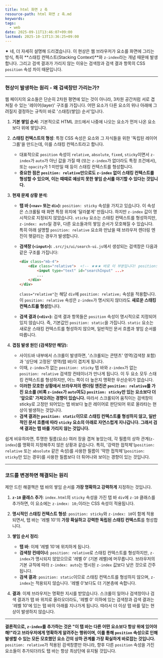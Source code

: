 ```yaml
---
title: html 화면 z 축
resource-path: html 화면 z 축.md
keywords:
tags:
  - web
date: 2025-09-11T13:46:07+09:00
lastmod: 2025-10-13T13:36:25+09:00
---
```

✦ 네, 더 자세히 설명해 드리겠습니다. 이 현상은 웹 브라우저가 요소를 화면에 그리는 방식, 특히 **스태킹 컨텍스트(Stacking Context)**와 `z-index`라는 개념 때문에 발생합니다. 그리고 검색 결과가 가리지 않는 이유는 검색창과 검색 결과 항목의 CSS `position` 속성 차이 때문입니다.

---

### 현상이 발생하는 원리 - 왜 검색창만 가리는가?

웹 페이지의 요소들은 단순히 2차원 평면에 있는 것이 아니라, 3차원 공간처럼 서로 겹쳐질 수 있는 '레이어(layer)' 구조를 가집니다. 어떤 요소가 다른 요소의 위나 아래에 그려질지 결정하는 규칙이 바로 '스태킹(쌓임) 순서'입니다.

1.  **기본 쌓임 순서**: 기본적으로 HTML 코드에서 나중에 나오는 요소가 먼저 나온 요소보다 위에 쌓입니다.

2.  **스태킹 컨텍스트의 형성**: 특정 CSS 속성은 요소와 그 자식들을 위한 '독립된 레이어 그룹'을 만드는데, 이를 스태킹 컨텍스트라고 합니다.
    *   대표적으로 `position` 속성이 `relative`, `absolute`, `fixed`, `sticky`이면서 `z-index`가 `auto`가 아닌 값을 가질 때 (또는 `z-index`가 없더라도 특정 조건에서), 또는 `opacity`가 1 미만일 때 등이 스태킹 컨텍스트를 형성합니다.
    *   **중요한 점은 `position: relative`만으로도 `z-index` 없이 스태킹 컨텍스트를 형성할 수 있으며, 이는 때때로 예상치 못한 쌓임 순서를 야기할 수 있다는 것입니다.**

3.  **현재 문제 상황 분석**:
    *   **탭 바 (`<nav>` 또는 `div`):** `position: sticky` 속성을 가지고 있습니다. 이 속성은 스크롤될 때 화면 특정 위치에 '달라붙게' 만듭니다. 하지만 `z-index` 값이 명시적으로 지정되지 않았습니다. `sticky` 요소는 스태킹 컨텍스트를 형성하지만, `z-index: auto`일 경우, 다른 요소들과의 쌓임 순서가 모호해질 수 있습니다. 특히 아래 설명할 `position: relative` 요소와 만났을 때 브라우저 렌더링 엔진이 헷갈리는 경우가 발생합니다.
    *   **검색창 (`<input>`):** `.src/js/ui/search-ui.js`에서 생성되는 검색창은 다음과 같은 구조를 가집니다:

        ```html
        <div class="mb-4">
            <div class="relative">  <!-- ★★★ 바로 이 부분입니다! position: relative이 적용됨 ★★★ -->
                <input type="text" id="searchInput" ...>
                ...
            </div>
        </div>
        ```

        `class="relative"`는 해당 `div`에 `position: relative;` 속성을 적용합니다. 이 `position: relative` 속성은 `z-index`가 명시되지 않더라도 **새로운 스태킹 컨텍스트를 형성**합니다.
    *   **검색 결과 (`<div>`):** 검색 결과 항목들은 `position` 속성이 명시적으로 지정되어 있지 않습니다. 즉, 기본값인 `position: static`을 가집니다. `static` 요소는 새로운 스태킹 컨텍스트를 형성하지 않으며, 일반적인 문서 흐름과 쌓임 순서를 따릅니다.

4.  **겹침 발생 원인 (검색창만 해당):**
    *   사이드바 내부에서 스크롤이 발생하면, '스크롤되는 콘텐츠' 영역(검색창 포함)과 '상단에 고정된' 영역(탭 바)이 겹치게 됩니다.
    *   이때, `z-index`가 없는 `position: sticky` 탭 바와 `z-index`가 없는 `position: relative` 검색창 컨테이너가 만나게 됩니다. 이 두 요소 모두 스태킹 컨텍스트를 형성하지만, 어느 쪽이 더 높은지 명확한 우선순위가 없습니다.
    *   **이러한 모호한 상황에서 브라우저의 렌더링 엔진은 `position: relative`를 가진 요소를 (비록 `z-index`가 `auto`여도) `position: sticky`만 있는 요소보다 더 '앞으로' 가져오려는 경향이 있습니다.** 따라서 스크롤되어 움직이는 검색창이 sticky로 고정만 되어있는 탭 바보다 높은 레이어로 판단되어 위로 올라타는 현상이 발생하는 것입니다.
    *   **검색 결과는 `position: static`이므로 스태킹 컨텍스트를 형성하지 않고, 일반적인 문서 흐름에 따라 `sticky` 요소의 아래로 자연스럽게 지나갑니다. 그래서 검색 결과는 탭 바를 가리지 않는 것입니다.**

쉽게 비유하자면, 투명한 필름(요소) 여러 장을 겹쳐 놓았는데, 각 필름의 상하 관계(`z-index`)를 명확히 지정해주지 않은 상황과 같습니다. 특히, '강력한 접착제'(`position: relative` 또는 `absolute` 같은 속성)를 사용한 필름이 '약한 접착제'(`position: sticky`만 있는 경우)를 사용한 필름보다 더 튀어나와 보이는 경향이 있는 것입니다.

---

### 코드를 변경하면 해결되는 원리

제안 드린 해결책은 탭 바의 쌓임 순서를 **가장 명확하고 강력하게** 지정하는 것입니다.

1.  **`z-10` 클래스 추가**: `index.html`의 `sticky` 속성을 가진 탭 바 `div`에 `z-10` 클래스를 추가하면, 이 요소에는 `z-index: 10;`이라는 CSS 속성이 적용됩니다.

2.  **명시적인 스태킹 컨텍스트 형성**: `position: sticky`와 `z-index: 10`이 함께 적용되면서, 탭 바는 '레벨 10'의 **가장 확실하고 강력한 독립된 스태킹 컨텍스트**를 형성합니다.

3.  **쌓임 순서 정리**:
    *   **탭 바**: 이제 '레벨 10'에 위치하게 됩니다.
    *   **검색창 컨테이너**: `position: relative`로 스태킹 컨텍스트를 형성하지만, `z-index`가 명시되지 않았으므로 '레벨 0' (기본 레벨)에 머무릅니다. 브라우저의 기본 규칙에 따라 `z-index: auto`는 명시된 `z-index` 값보다 낮은 것으로 간주됩니다.
    *   **검색 결과**: `position: static`이므로 스태킹 컨텍스트를 형성하지 않으며, `z-index`는 적용되지 않습니다. '레벨 0'보다도 더 기본층에 속합니다.

4.  **결과**: 이제 브라우저는 명확한 지시를 받았습니다. 스크롤이 일어나 검색창이나 검색 결과가 탭 바 위치로 올라오더라도, '레벨 0' 이하에 있는 검색창과 검색 결과는 '레벨 10'에 있는 탭 바의 아래를 지나가게 됩니다. 따라서 더 이상 탭 바를 덮는 현상이 발생하지 않습니다.

---

**결론적으로, `z-index`를 추가하는 것은 "이 탭 바는 다른 어떤 요소보다 항상 위에 있어야 해!"라고 브라우저에게 명확하게 알려주는 행위이며, 이를 통해 `position` 속성으로 인해 발생할 수 있는 모든 모호했던 요소 간의 상하 관계를 가장 확실하게 바로잡는 것입니다.** `position: relative`가 적용된 검색창뿐만 아니라, 향후 다른 `position` 속성을 가진 요소들이 추가되더라도 탭 바는 항상 최상단에 유지될 것입니다.
